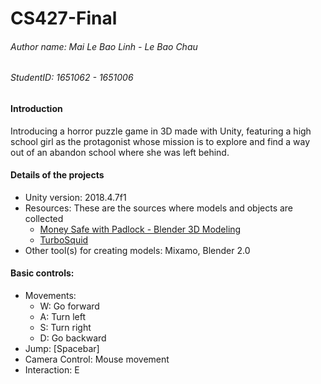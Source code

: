 # CS427-Final

###### Author name: Mai Le Bao Linh - Le Bao Chau
###### StudentID: 1651062 - 1651006

#### Introduction 
Introducing a horror puzzle game in 3D made with Unity, featuring a high school girl as the protagonist whose mission is to explore and find a way out of an abandon school where she was left behind.

#### Details of the projects
- Unity version: 2018.4.7f1 
- Resources: These are the sources where models and objects are collected
    - [Money Safe with Padlock - Blender 3D Modeling](https://www.youtube.com/watch?v=WDNLS1-OaKA)
    - [TurboSquid](https://www.turbosquid.com/)
- Other tool(s) for creating models: Mixamo, Blender 2.0 

#### Basic controls:
- Movements: 
  - W: Go forward
  - A: Turn left
  - S: Turn right
  - D: Go backward
- Jump: [Spacebar]
- Camera Control: Mouse movement
- Interaction: E
